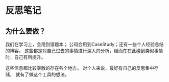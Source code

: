 # 反思笔记



## 为什么要做？

我们在学习上，会用到错题本； 公司会用到CaseStudy；还有一些个人经验总结的博客。 这些都是对自己过去的事情进行深入的分析，继而在在此碰到类似事情时，自己有所提升。

这些信息都比较零散的存在各个地方。 对个人来说，最好有自己的反思集中存储， 就有了做这个工具的想法。
